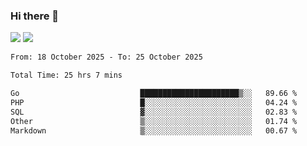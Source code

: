 ### Hi there 👋️

![](https://komarev.com/ghpvc/?username=Loner1024)
![](https://hit.yhype.me/github/profile?account_id=20189164)

<!--START_SECTION:waka-->

```txt
From: 18 October 2025 - To: 25 October 2025

Total Time: 25 hrs 7 mins

Go                           ██████████████████████▒░░   89.66 %
PHP                          █░░░░░░░░░░░░░░░░░░░░░░░░   04.24 %
SQL                          ▓░░░░░░░░░░░░░░░░░░░░░░░░   02.83 %
Other                        ▒░░░░░░░░░░░░░░░░░░░░░░░░   01.74 %
Markdown                     ▒░░░░░░░░░░░░░░░░░░░░░░░░   00.67 %
```

<!--END_SECTION:waka-->



